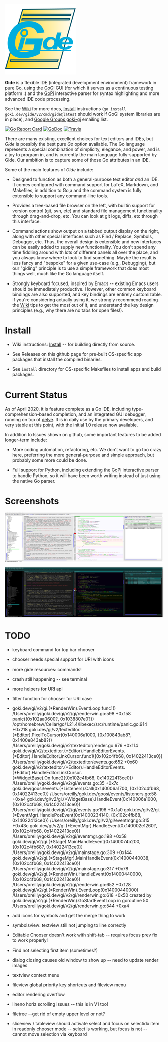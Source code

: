 ![alt tag](logo/gide_icon.png)

**Gide** is a flexible IDE (integrated development environment) framework in pure Go, using the [GoGi](https://github.com/goki/gi) GUI (for which it serves as a continuous testing platform :) and the [GoPi](https://github.com/goki/pi) interactive parser for syntax highlighting and more advanced IDE code processing.

See the [Wiki](https://goki.dev/gide/v2/wiki) for more docs,   [Install](https://goki.dev/gide/v2/wiki/Install) instructions (`go install goki.dev/gide/v2/cmd/gide@latest` should work if GoGi system libraries are in place), and [Google Groups goki-gi](https://groups.google.com/forum/#!forum/goki-gi) emailing list.

[![Go Report Card](https://goreportcard.com/badge/goki.dev/gide/v2)](https://goreportcard.com/report/goki.dev/gide/v2)
[![GoDoc](https://godoc.org/goki.dev/gide/v2?status.svg)](https://godoc.org/goki.dev/gide/v2)
[![Travis](https://travis-ci.com/goki/gide.svg?branch=master)](https://travis-ci.com/goki/gide)

There are many existing, excellent choices for text editors and IDEs, but *Gide* is possibly the best pure *Go* option available.  The Go language represents a special combination of simplicity, elegance, and power, and is a joy to program in, and is currently the main language fully-supported by Gide.  Our ambition is to capture some of those Go attributes in an IDE.

Some of the main features of *Gide* include:

* Designed to function as both a general-purpose text editor *and* an IDE.  It comes configured with command support for LaTeX, Markdown, and Makefiles, in addition to Go,a and the command system is fully extensible to support any command-line tools.

* Provides a tree-based file browser on the left, with builtin support for version control (git, svn, etc) and standard file management functionality through drag-and-drop, etc.  You can look at git logs, diffs, etc through this interface.

* Command actions show output on a tabbed output display on the right, along with other special interfaces such as Find / Replace, Symbols, Debugger, etc.  Thus, the overall design is extensible and new interfaces can be easily added to supply new functionality.  You don't spend any time fiddling around with lots of different panels all over the place, and you always know where to look to find something.  Maybe the result is less fancy and "bespoke" for a given use-case (e.g., Debugging), but our "giding" principle is to use a simple framework that does most things well, much like the Go language itself.

* Strongly keyboard focused, inspired by Emacs -- existing Emacs users should be immediately productive.  However, other common keyboard bindings are also supported, and key bindings are entirely customizable.  If you're considering actually using it, we strongly recommend reading the [Wiki](https://goki.dev/gide/v2/wiki) tips to get the most out of it, and understand the key design principles (e.g., why there are no tabs for open files!).

# Install

* Wiki instructions: [Install](https://goki.dev/gide/v2/wiki/Install) -- for building directly from source.

* See Releases on this github page for pre-built OS-specific app packages that install the compiled binaries.

* See `install` directory for OS-specific Makefiles to install apps and build packages.

# Current Status

As of April 2020, it is feature complete as a Go IDE, including type-comprehension-based completion, and an integrated GUI debugger, running on top of [delve](https://github.com/go-delve/delve).  It is in daily use by the primary developers, and very stable at this point, with the initial 1.0 release now available.

In addition to Issues shown on github, some important features to be added longer-term include:

* More coding automation, refactoring, etc.  We don't want to go too crazy here, preferring the more general-purpose and simple approach, but probably some more could be done.

* Full support for Python, including extending the [GoPi](https://github.com/goki/pi) interactive parser to handle Python, so it will have been worth writing instead of just using the native Go parser.

# Screenshots

![Screenshot](screenshot.png?raw=true "Screenshot")

![Screenshot, darker](screenshot_dark.png?raw=true "Screenshot, dark mode")

# TODO

* keyboard command for top bar chooser
* chooser needs special support for URI with icons
* more gide resources: commands!
* crash still happening -- see terminal
* more helpers for URI api
* filter function for chooser for URI case


* goki.dev/gi/v2/gi.(*RenderWin).EventLoop.func1()
	/Users/oreilly/goki.dev/gi/v2/gi/renderwin.go:598 +0x158
panic({0x102aa0600?, 0x1038807e0?})
	/opt/homebrew/Cellar/go/1.21.4/libexec/src/runtime/panic.go:914 +0x218
goki.dev/gi/v2/texteditor.(*Editor).PixelToCursor(0x140006a1000, {0x100843ab8?, 0x1400e843ab8?})
	/Users/oreilly/goki.dev/gi/v2/texteditor/render.go:676 +0x114
goki.dev/gi/v2/texteditor.(*Editor).HandleEditorEvents.(*Editor).HandleEditorLinkCursor.func1({0x102c4fb68, 0x14022413ce0})
	/Users/oreilly/goki.dev/gi/v2/texteditor/events.go:652 +0x60
goki.dev/gi/v2/texteditor.(*Editor).HandleEditorEvents.(*Editor).HandleEditorLinkCursor.(*WidgetBase).On.func2({0x102c4fb68, 0x14022413ce0})
	/Users/oreilly/goki.dev/gi/v2/gi/events.go:35 +0x7c
goki.dev/goosi/events.(*Listeners).Call(0x140006a1700, {0x102c4fb68, 0x14022413ce0})
	/Users/oreilly/goki.dev/goosi/events/listeners.go:58 +0xa4
goki.dev/gi/v2/gi.(*WidgetBase).HandleEvent(0x140006a1000, {0x102c4fb68, 0x14022413ce0})
	/Users/oreilly/goki.dev/gi/v2/gi/events.go:196 +0x1a0
goki.dev/gi/v2/gi.(*EventMgr).HandlePosEvent(0x14000234140, {0x102c4fb68, 0x14022413ce0})
	/Users/oreilly/goki.dev/gi/v2/gi/eventmgr.go:315 +0x43c
goki.dev/gi/v2/gi.(*EventMgr).HandleEvent(0x140002e1260?, {0x102c4fb68, 0x14022413ce0})
	/Users/oreilly/goki.dev/gi/v2/gi/eventmgr.go:198 +0x58
goki.dev/gi/v2/gi.(*Stage).MainHandleEvent(0x1400074b200, {0x102c4fb68?, 0x14022413ce0})
	/Users/oreilly/goki.dev/gi/v2/gi/mainstage.go:309 +0x144
goki.dev/gi/v2/gi.(*StageMgr).MainHandleEvent(0x14000440038, {0x102c4fb68, 0x14022413ce0})
	/Users/oreilly/goki.dev/gi/v2/gi/mainstage.go:317 +0x78
goki.dev/gi/v2/gi.(*RenderWin).HandleEvent(0x14000440000, {0x102c4fb68, 0x14022413ce0})
	/Users/oreilly/goki.dev/gi/v2/gi/renderwin.go:652 +0x128
goki.dev/gi/v2/gi.(*RenderWin).EventLoop(0x14000440000)
	/Users/oreilly/goki.dev/gi/v2/gi/renderwin.go:618 +0x50
created by goki.dev/gi/v2/gi.(*RenderWin).GoStartEventLoop in goroutine 50
	/Users/oreilly/goki.dev/gi/v2/gi/renderwin.go:544 +0xa4


* add icons for symbols and get the merge thing to work
* symbolsview: textview still not jumping to line correctly

* Editable Chooser doesn't work with shift-tab -- requires focus prev fix to work properly!

* Find not selecting first item (sometimes?)

* dialog closing causes old window to show up -- need to update render images
* textview context menu

* fileview global priority key shortcuts and fileview menu
* editor rendering overflow
* lineno horiz scrolling issues -- this is in V1 too!
* filetree --get rid of empty upper level or not?
* sliceview / tableview should activate select and focus on selectidx item in readonly chooser mode -- select is working, but focus is not -- cannot move selection via keyboard



